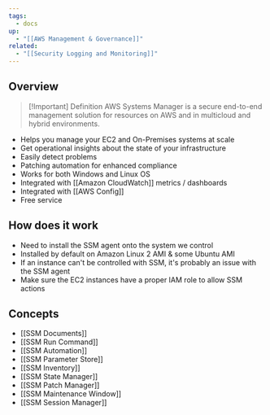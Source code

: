 ```yaml
---
tags:
  - docs
up:
  - "[[AWS Management & Governance]]"
related:
  - "[[Security Logging and Monitoring]]"
---
```

## Overview

> [!Important] Definition
> AWS Systems Manager is a secure end-to-end management solution for resources on AWS and in multicloud and hybrid environments.

- Helps you manage your EC2 and On-Premises systems at scale
- Get operational insights about the state of your infrastructure
- Easily detect problems
- Patching automation for enhanced compliance
- Works for both Windows and Linux OS
- Integrated with [[Amazon CloudWatch]] metrics / dashboards
- Integrated with [[AWS Config]]
- Free service

## How does it work

- Need to install the SSM agent onto the system we control
- Installed by default on Amazon Linux 2 AMI & some Ubuntu AMI
- If an instance can't be controlled with SSM, it's probably an issue with the SSM agent
- Make sure the EC2 instances have a proper IAM role to allow SSM actions


## Concepts

- [[SSM Documents]]
- [[SSM Run Command]]
- [[SSM Automation]]
- [[SSM Parameter Store]]
- [[SSM Inventory]]
- [[SSM State Manager]]
- [[SSM Patch Manager]]
- [[SSM Maintenance Window]]
- [[SSM Session Manager]]
